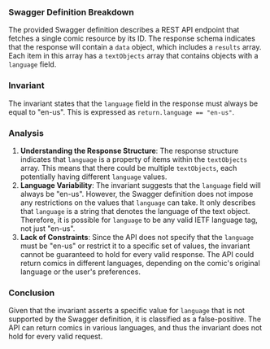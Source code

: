 ### Swagger Definition Breakdown
The provided Swagger definition describes a REST API endpoint that fetches a single comic resource by its ID. The response schema indicates that the response will contain a `data` object, which includes a `results` array. Each item in this array has a `textObjects` array that contains objects with a `language` field.

### Invariant
The invariant states that the `language` field in the response must always be equal to "en-us". This is expressed as `return.language == "en-us"`.

### Analysis
1. **Understanding the Response Structure**: The response structure indicates that `language` is a property of items within the `textObjects` array. This means that there could be multiple `textObjects`, each potentially having different `language` values.
2. **Language Variability**: The invariant suggests that the `language` field will always be "en-us". However, the Swagger definition does not impose any restrictions on the values that `language` can take. It only describes that `language` is a string that denotes the language of the text object. Therefore, it is possible for `language` to be any valid IETF language tag, not just "en-us".
3. **Lack of Constraints**: Since the API does not specify that the `language` must be "en-us" or restrict it to a specific set of values, the invariant cannot be guaranteed to hold for every valid response. The API could return comics in different languages, depending on the comic's original language or the user's preferences.

### Conclusion
Given that the invariant asserts a specific value for `language` that is not supported by the Swagger definition, it is classified as a false-positive. The API can return comics in various languages, and thus the invariant does not hold for every valid request.
